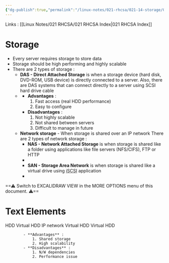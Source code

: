 ```yaml
---
{"dg-publish":true,"permalink":"/linux-notes/021-rhcsa/021-14-storage/021-14-1-storage/"}
---
```


Links : [[Linux Notes/021 RHCSA/021 RHCSA Index\|021 RHCSA Index]]

# Storage

- Every server requires storage to store data
- Storage should be high performing and highly scalable
- There are 2 types of storage :
	- **DAS - Direct Attached Storage**  is when a storage device (hard disk, DVD-ROM, USB device) is directly connected to a server. Also, there are DAS systems that can connect directly to a server using SCSI hard drive cable
	- <style> .container {font-family: sans-serif; text-align: center;} .button-wrapper button {z-index: 1;height: 40px; width: 100px; margin: 10px;padding: 5px;} .excalidraw .App-menu_top .buttonList { display: flex;} .excalidraw-wrapper { height: 800px; margin: 50px; position: relative;} :root[dir="ltr"] .excalidraw .layer-ui__wrapper .zen-mode-transition.App-menu_bottom--transition-left {transform: none;} </style><script src="https://cdn.jsdelivr.net/npm/react@17/umd/react.production.min.js"></script><script src="https://cdn.jsdelivr.net/npm/react-dom@17/umd/react-dom.production.min.js"></script><script type="text/javascript" src="https://cdn.jsdelivr.net/npm/@excalidraw/excalidraw@0/dist/excalidraw.production.min.js"></script><div id="Storage_2023-10-06_1202.17.excalidraw.md1"></div><script>(function(){const InitialData={"type":"excalidraw","version":2,"source":"https://github.com/zsviczian/obsidian-excalidraw-plugin/releases/tag/1.9.19","elements":[{"id":"j2VjsDwVj1sKTfVQjzORg","type":"rectangle","x":-283.0836181640625,"y":-154.7932586669922,"width":182.2821044921875,"height":318.11724853515625,"angle":0,"strokeColor":"#1e1e1e","backgroundColor":"transparent","fillStyle":"hachure","strokeWidth":1,"strokeStyle":"solid","roughness":1,"opacity":100,"groupIds":[],"frameId":null,"roundness":{"type":3},"seed":1729540591,"version":89,"versionNonce":1087739201,"isDeleted":false,"boundElements":[{"id":"X8_HAg77ALHBrziEmSAFa","type":"arrow"}],"updated":1696574098873,"link":null,"locked":false},{"id":"24He8rOuReFeY30f_BYlY","type":"rectangle","x":68.3353271484375,"y":-1.4308624267578125,"width":262.9068603515625,"height":139.340576171875,"angle":0,"strokeColor":"#1e1e1e","backgroundColor":"transparent","fillStyle":"hachure","strokeWidth":1,"strokeStyle":"solid","roughness":1,"opacity":100,"groupIds":[],"frameId":null,"roundness":{"type":3},"seed":692051681,"version":49,"versionNonce":1968175361,"isDeleted":false,"boundElements":[{"id":"X8_HAg77ALHBrziEmSAFa","type":"arrow"}],"updated":1696574098874,"link":null,"locked":false},{"id":"X8_HAg77ALHBrziEmSAFa","type":"arrow","x":-85.027099609375,"y":54.65586853027344,"width":141.0933837890625,"height":3.50543212890625,"angle":0,"strokeColor":"#1e1e1e","backgroundColor":"transparent","fillStyle":"hachure","strokeWidth":1,"strokeStyle":"solid","roughness":1,"opacity":100,"groupIds":[],"frameId":null,"roundness":{"type":2},"seed":339899343,"version":98,"versionNonce":1453047407,"isDeleted":false,"boundElements":null,"updated":1696574121398,"link":null,"locked":false,"points":[[0,0],[141.0933837890625,3.50543212890625]],"lastCommittedPoint":null,"startBinding":{"elementId":"j2VjsDwVj1sKTfVQjzORg","focus":0.2958921694916871,"gap":15.7744140625},"endBinding":{"elementId":"24He8rOuReFeY30f_BYlY","focus":0.08922006041967033,"gap":12.26904296875},"startArrowhead":null,"endArrowhead":null},{"id":"mmveLqS7","type":"text","x":-28.968994140625,"y":23.965896606445312,"width":37.439971923828125,"height":25,"angle":0,"strokeColor":"#1e1e1e","backgroundColor":"transparent","fillStyle":"hachure","strokeWidth":1,"strokeStyle":"solid","roughness":1,"opacity":100,"groupIds":[],"frameId":null,"roundness":null,"seed":1583257537,"version":12,"versionNonce":1126334305,"isDeleted":false,"boundElements":null,"updated":1696574156114,"link":null,"locked":false,"text":"SAS","rawText":"SAS","fontSize":20,"fontFamily":1,"textAlign":"left","verticalAlign":"top","baseline":17,"containerId":null,"originalText":"SAS","lineHeight":1.25},{"id":"mKcwG9dE","type":"text","x":-32.1143798828125,"y":61.68601989746094,"width":48.09996032714844,"height":25,"angle":0,"strokeColor":"#1e1e1e","backgroundColor":"transparent","fillStyle":"hachure","strokeWidth":1,"strokeStyle":"solid","roughness":1,"opacity":100,"groupIds":[],"frameId":null,"roundness":null,"seed":1067717377,"version":19,"versionNonce":307060495,"isDeleted":false,"boundElements":null,"updated":1696574161135,"link":null,"locked":false,"text":"SCSI","rawText":"SCSI","fontSize":20,"fontFamily":1,"textAlign":"left","verticalAlign":"top","baseline":17,"containerId":null,"originalText":"SCSI","lineHeight":1.25},{"id":"PVpbXkFg","type":"text","x":128.7513427734375,"y":-34.93217468261719,"width":145.0998992919922,"height":25,"angle":0,"strokeColor":"#1e1e1e","backgroundColor":"transparent","fillStyle":"hachure","strokeWidth":1,"strokeStyle":"solid","roughness":1,"opacity":100,"groupIds":[],"frameId":null,"roundness":null,"seed":1395174945,"version":42,"versionNonce":1950125473,"isDeleted":false,"boundElements":null,"updated":1696574166017,"link":null,"locked":false,"text":"eRacks/DAs24","rawText":"eRacks/DAs24","fontSize":20,"fontFamily":1,"textAlign":"left","verticalAlign":"top","baseline":17,"containerId":null,"originalText":"eRacks/DAs24","lineHeight":1.25},{"id":"pX3MTpiC4C0FZpt0CkNi6","type":"rectangle","x":47.302978515625,"y":-5.8126068115234375,"width":263.7830810546875,"height":153.36233520507812,"angle":0,"strokeColor":"#1e1e1e","backgroundColor":"transparent","fillStyle":"hachure","strokeWidth":1,"strokeStyle":"solid","roughness":1,"opacity":100,"groupIds":[],"frameId":null,"roundness":{"type":3},"seed":1121108289,"version":130,"versionNonce":1785597057,"isDeleted":true,"boundElements":null,"updated":1696573994944,"link":null,"locked":false},{"id":"UnmKjAHh4mSj0Cs3JMAog","type":"line","x":45.550048828125,"y":-38.23783874511719,"width":260.2777099609375,"height":85.00650024414062,"angle":0,"strokeColor":"#1e1e1e","backgroundColor":"transparent","fillStyle":"hachure","strokeWidth":1,"strokeStyle":"solid","roughness":1,"opacity":100,"groupIds":[],"frameId":null,"roundness":{"type":2},"seed":81450081,"version":430,"versionNonce":88237825,"isDeleted":true,"boundElements":null,"updated":1696574081678,"link":null,"locked":false,"points":[[0,0],[193.674560546875,4.3817138671875],[235.73974609375,85.00650024414062],[-24.5379638671875,80.62472534179688],[0,0]],"lastCommittedPoint":[3.5054931640625,0],"startBinding":null,"endBinding":null,"startArrowhead":null,"endArrowhead":null},{"id":"kCcMVVJs2_hXlVDkN8agD","type":"line","x":9.619384765625,"y":37.12876892089844,"width":280.4339599609375,"height":99.90460205078125,"angle":0,"strokeColor":"#1e1e1e","backgroundColor":"transparent","fillStyle":"hachure","strokeWidth":1,"strokeStyle":"solid","roughness":1,"opacity":100,"groupIds":[],"frameId":null,"roundness":{"type":2},"seed":1393849935,"version":185,"versionNonce":837946703,"isDeleted":true,"boundElements":null,"updated":1696574079856,"link":null,"locked":false,"points":[[0,0],[0,99.90460205078125],[275.17578125,98.15185546875],[280.4339599609375,3.50543212890625],[225.2235107421875,26.2906494140625]],"lastCommittedPoint":[225.2235107421875,26.2906494140625],"startBinding":null,"endBinding":null,"startArrowhead":null,"endArrowhead":null}],"appState":{"theme":"dark","viewBackgroundColor":"#ffffff","currentItemStrokeColor":"#1e1e1e","currentItemBackgroundColor":"transparent","currentItemFillStyle":"hachure","currentItemStrokeWidth":1,"currentItemStrokeStyle":"solid","currentItemRoughness":1,"currentItemOpacity":100,"currentItemFontFamily":1,"currentItemFontSize":20,"currentItemTextAlign":"left","currentItemStartArrowhead":null,"currentItemEndArrowhead":null,"scrollX":347.78326416015625,"scrollY":402.5692138671875,"zoom":{"value":1},"currentItemRoundness":"round","gridSize":null,"gridColor":{"Bold":"#C9C9C9FF","Regular":"#EDEDEDFF"},"currentStrokeOptions":null,"previousGridSize":null,"frameRendering":{"enabled":true,"clip":true,"name":true,"outline":true}},"files":{}};InitialData.scrollToContent=true;App=()=>{const e=React.useRef(null),t=React.useRef(null),[n,i]=React.useState({width:void 0,height:void 0});return React.useEffect(()=>{i({width:t.current.getBoundingClientRect().width,height:t.current.getBoundingClientRect().height});const e=()=>{i({width:t.current.getBoundingClientRect().width,height:t.current.getBoundingClientRect().height})};return window.addEventListener("resize",e),()=>window.removeEventListener("resize",e)},[t]),React.createElement(React.Fragment,null,React.createElement("div",{className:"excalidraw-wrapper",ref:t},React.createElement(ExcalidrawLib.Excalidraw,{ref:e,width:n.width,height:n.height,initialData:InitialData,viewModeEnabled:!0,zenModeEnabled:!0,gridModeEnabled:!1})))},excalidrawWrapper=document.getElementById("Storage_2023-10-06_1202.17.excalidraw.md1");ReactDOM.render(React.createElement(App),excalidrawWrapper);})();</script>
		- **Advantages** :
			1. Fast access (real HDD performance)
			2. Easy to configure
		- **Disadvantages** :
			1. Not highly scalable
			2. Not shared between servers
			3. Difficult to manage in future
	- **Network storage** - When storage is shared over an IP network
		There are 2 types of network storage :
		- **NAS - Network Attached Storage** is when storage is shared like a folder using applications like file servers (NFS/CIFS), FTP or HTTP
		- <div id="Storage_2023-10-06_1211.18.excalidraw.md2"></div><script>(function(){const InitialData={"type":"excalidraw","version":2,"source":"https://github.com/zsviczian/obsidian-excalidraw-plugin/releases/tag/1.9.19","elements":[{"type":"rectangle","version":89,"versionNonce":1253300897,"isDeleted":false,"id":"8yvnp2bZe2-Zs_i6FK-YV","fillStyle":"hachure","strokeWidth":1,"strokeStyle":"solid","roughness":1,"opacity":100,"angle":0,"x":-242.7711181640625,"y":-139.89512634277344,"strokeColor":"#1e1e1e","backgroundColor":"transparent","width":146.3514404296875,"height":260.2777404785156,"seed":692860193,"groupIds":[],"frameId":null,"roundness":{"type":3},"boundElements":[{"id":"tBTjHV-1_nS1ScBBQGMOp","type":"arrow"}],"updated":1696574645123,"link":null,"locked":false},{"type":"diamond","version":165,"versionNonce":1238784495,"isDeleted":false,"id":"x9j05crvaoA__sGJz62PN","fillStyle":"hachure","strokeWidth":1,"strokeStyle":"solid","roughness":1,"opacity":100,"angle":0.8019363241191924,"x":-333.5075768954263,"y":-142.3897066570011,"strokeColor":"#1e1e1e","backgroundColor":"transparent","width":79.48423048334749,"height":79.74838256835938,"seed":1233694351,"groupIds":[],"frameId":null,"roundness":{"type":2},"boundElements":[],"updated":1696574545590,"link":null,"locked":false},{"type":"text","version":18,"versionNonce":1817818113,"isDeleted":false,"id":"knBxuz7U","fillStyle":"hachure","strokeWidth":1,"strokeStyle":"solid","roughness":1,"opacity":100,"angle":0,"x":-316.2379150390625,"y":-54.31398010253906,"strokeColor":"#1e1e1e","backgroundColor":"transparent","width":42.219970703125,"height":25,"seed":1533987919,"groupIds":[],"frameId":null,"roundness":null,"boundElements":[],"updated":1696574555570,"link":null,"locked":false,"fontSize":20,"fontFamily":1,"text":"HDD","rawText":"HDD","textAlign":"left","verticalAlign":"top","containerId":null,"originalText":"HDD","lineHeight":1.25,"baseline":17},{"type":"diamond","version":180,"versionNonce":1682813647,"isDeleted":false,"id":"hcvHVsmoHCEpGirD81t8t","fillStyle":"hachure","strokeWidth":1,"strokeStyle":"solid","roughness":1,"opacity":100,"angle":0.8019363241191924,"x":-77.80229590573623,"y":-137.671875,"strokeColor":"#1e1e1e","backgroundColor":"transparent","width":79.48423048334749,"height":79.74838256835938,"seed":1277148911,"groupIds":[],"frameId":null,"roundness":{"type":2},"boundElements":[],"updated":1696574572552,"link":null,"locked":false},{"type":"text","version":23,"versionNonce":235746351,"isDeleted":false,"id":"uagoKWre","fillStyle":"hachure","strokeWidth":1,"strokeStyle":"solid","roughness":1,"opacity":100,"angle":0,"x":-64.1143798828125,"y":-60.20118713378906,"strokeColor":"#1e1e1e","backgroundColor":"transparent","width":58.73994445800781,"height":25,"seed":1946571055,"groupIds":[],"frameId":null,"roundness":null,"boundElements":[],"updated":1696574582782,"link":null,"locked":false,"fontSize":20,"fontFamily":1,"text":"Folder","rawText":"Folder","textAlign":"left","verticalAlign":"top","containerId":null,"originalText":"Folder","lineHeight":1.25,"baseline":17},{"type":"arrow","version":645,"versionNonce":1091199841,"isDeleted":false,"id":"tBTjHV-1_nS1ScBBQGMOp","fillStyle":"hachure","strokeWidth":1,"strokeStyle":"solid","roughness":1,"opacity":100,"angle":0,"x":-80.645263671875,"y":4.7035675048828125,"strokeColor":"#1e1e1e","backgroundColor":"transparent","width":345.284423828125,"height":125.40473752027083,"seed":1956852847,"groupIds":[],"frameId":null,"roundness":{"type":2},"boundElements":[],"updated":1696574859671,"link":null,"locked":false,"startBinding":{"elementId":"8yvnp2bZe2-Zs_i6FK-YV","focus":0.11111072027761061,"gap":15.7744140625},"endBinding":{"elementId":"_keVQWJXSNAmHwGySr413","focus":0.1761874124004113,"gap":14.12078857421875},"lastCommittedPoint":null,"startArrowhead":null,"endArrowhead":null,"points":[[0,0],[251.5142822265625,0],[265.535888671875,-111.29718017578125],[345.284423828125,-125.40473752027083]]},{"type":"arrow","version":165,"versionNonce":165491457,"isDeleted":false,"id":"4RLiQue3XKHpW9PTMKRof","fillStyle":"hachure","strokeWidth":1,"strokeStyle":"solid","roughness":1,"opacity":100,"angle":0,"x":189.2724609375,"y":-32.10337829589844,"strokeColor":"#1e1e1e","backgroundColor":"transparent","width":86.46864114271347,"height":105.54890763393881,"seed":1156711951,"groupIds":[],"frameId":null,"roundness":{"type":2},"boundElements":[],"updated":1696574865322,"link":null,"locked":false,"startBinding":null,"endBinding":{"elementId":"EFWgDPWN1_koWAm1NW-mN","focus":-0.183429584997792,"gap":14.669847626817784},"lastCommittedPoint":null,"startArrowhead":null,"endArrowhead":null,"points":[[0,0],[6.1343994140625,102.53366088867188],[86.46864114271347,105.54890763393881]]},{"type":"text","version":24,"versionNonce":1756306511,"isDeleted":false,"id":"22VY1xOk","fillStyle":"hachure","strokeWidth":1,"strokeStyle":"solid","roughness":1,"opacity":100,"angle":0,"x":-7.2489013671875,"y":27.551559448242188,"strokeColor":"#1e1e1e","backgroundColor":"transparent","width":107.29991149902344,"height":25,"seed":1254247265,"groupIds":[],"frameId":null,"roundness":null,"boundElements":[],"updated":1696574682461,"link":null,"locked":false,"fontSize":20,"fontFamily":1,"text":"IP network","rawText":"IP network","textAlign":"left","verticalAlign":"top","containerId":null,"originalText":"IP network","lineHeight":1.25,"baseline":17},{"type":"rectangle","version":327,"versionNonce":859199727,"isDeleted":false,"id":"_keVQWJXSNAmHwGySr413","fillStyle":"hachure","strokeWidth":1,"strokeStyle":"solid","roughness":1,"opacity":100,"angle":0,"x":278.75994873046875,"y":-189.20980834960938,"strokeColor":"#1e1e1e","backgroundColor":"transparent","width":88.511962890625,"height":144.59869384765625,"seed":1500666817,"groupIds":[],"frameId":null,"roundness":{"type":3},"boundElements":[{"id":"tBTjHV-1_nS1ScBBQGMOp","type":"arrow"},{"id":"CicQL2JIs15vdDBhsNofD","type":"arrow"}],"updated":1696575306506,"link":null,"locked":false},{"type":"rectangle","version":189,"versionNonce":1205479727,"isDeleted":false,"id":"EFWgDPWN1_koWAm1NW-mN","fillStyle":"hachure","strokeWidth":1,"strokeStyle":"solid","roughness":1,"opacity":100,"angle":0,"x":290.41094970703125,"y":-12.376922607421875,"strokeColor":"#1e1e1e","backgroundColor":"transparent","width":82.3773193359375,"height":148.10421752929688,"seed":825709839,"groupIds":[],"frameId":null,"roundness":{"type":3},"boundElements":[{"id":"4RLiQue3XKHpW9PTMKRof","type":"arrow"},{"id":"CicQL2JIs15vdDBhsNofD","type":"arrow"}],"updated":1696575306506,"link":null,"locked":false},{"type":"diamond","version":205,"versionNonce":1288024431,"isDeleted":false,"id":"WsyIjc6aZb6OMUEhxqX6f","fillStyle":"hachure","strokeWidth":1,"strokeStyle":"solid","roughness":1,"opacity":100,"angle":0.8019363241191924,"x":368.63166405520127,"y":-188.860595703125,"strokeColor":"#1e1e1e","backgroundColor":"transparent","width":79.48423048334749,"height":79.74838256835938,"seed":1151557857,"groupIds":[],"frameId":null,"roundness":{"type":2},"boundElements":[],"updated":1696574810414,"link":null,"locked":false},{"type":"diamond","version":208,"versionNonce":1315431855,"isDeleted":false,"id":"HQA_xHUOJqodPEvhZ8wfb","fillStyle":"hachure","strokeWidth":1,"strokeStyle":"solid","roughness":1,"opacity":100,"angle":0.8019363241191924,"x":374.63154198488877,"y":-13.995086669921875,"strokeColor":"#1e1e1e","backgroundColor":"transparent","width":79.48423048334749,"height":79.74838256835938,"seed":1017454721,"groupIds":[],"frameId":null,"roundness":{"type":2},"boundElements":[],"updated":1696574827902,"link":null,"locked":false},{"type":"text","version":32,"versionNonce":1324509615,"isDeleted":false,"id":"0kVcXh1J","fillStyle":"hachure","strokeWidth":1,"strokeStyle":"solid","roughness":1,"opacity":100,"angle":0,"x":380.2392578125,"y":-104.36820983886719,"strokeColor":"#1e1e1e","backgroundColor":"transparent","width":58.73994445800781,"height":25,"seed":557011919,"groupIds":[],"frameId":null,"roundness":null,"boundElements":[],"updated":1696574832212,"link":null,"locked":false,"fontSize":20,"fontFamily":1,"text":"Folder","rawText":"Folder","textAlign":"left","verticalAlign":"top","containerId":null,"originalText":"Folder","lineHeight":1.25,"baseline":17},{"type":"text","version":46,"versionNonce":644943535,"isDeleted":false,"id":"ItigrQED","fillStyle":"hachure","strokeWidth":1,"strokeStyle":"solid","roughness":1,"opacity":100,"angle":0,"x":385.2176513671875,"y":69.93766784667969,"strokeColor":"#1e1e1e","backgroundColor":"transparent","width":58.73994445800781,"height":25,"seed":2060575471,"groupIds":[],"frameId":null,"roundness":null,"boundElements":[],"updated":1696574835445,"link":null,"locked":false,"fontSize":20,"fontFamily":1,"text":"Folder","rawText":"Folder","textAlign":"left","verticalAlign":"top","containerId":null,"originalText":"Folder","lineHeight":1.25,"baseline":17},{"id":"CicQL2JIs15vdDBhsNofD","type":"arrow","x":262.3170270107627,"y":-89.95889551499312,"width":275.7943546070772,"height":101.55420639935659,"angle":0,"strokeColor":"#1e1e1e","backgroundColor":"transparent","fillStyle":"hachure","strokeWidth":1,"strokeStyle":"solid","roughness":1,"opacity":100,"groupIds":[],"frameId":null,"roundness":{"type":2},"seed":1928386145,"version":107,"versionNonce":63933391,"isDeleted":false,"boundElements":null,"updated":1696575313985,"link":null,"locked":false,"points":[[0,0],[-260.3292667164522,0.5155137005974098],[15.465087890625,101.55420639935659]],"lastCommittedPoint":[15.465087890625,101.55420639935659],"startBinding":{"elementId":"_keVQWJXSNAmHwGySr413","focus":-0.3706656377056733,"gap":16.442921719706078},"endBinding":{"elementId":"EFWgDPWN1_koWAm1NW-mN","focus":0.3406209103379469,"gap":12.628834805643578},"startArrowhead":"triangle","endArrowhead":"triangle"}],"appState":{"theme":"dark","viewBackgroundColor":"#ffffff","currentItemStrokeColor":"#1e1e1e","currentItemBackgroundColor":"transparent","currentItemFillStyle":"hachure","currentItemStrokeWidth":1,"currentItemStrokeStyle":"solid","currentItemRoughness":1,"currentItemOpacity":100,"currentItemFontFamily":1,"currentItemFontSize":20,"currentItemTextAlign":"left","currentItemStartArrowhead":"triangle","currentItemEndArrowhead":"triangle","scrollX":348.97354341662697,"scrollY":263.5466766357422,"zoom":{"value":1.7000000000000002},"currentItemRoundness":"round","gridSize":null,"gridColor":{"Bold":"#C9C9C9FF","Regular":"#EDEDEDFF"},"currentStrokeOptions":null,"previousGridSize":null,"frameRendering":{"enabled":true,"clip":true,"name":true,"outline":true}},"files":{}};InitialData.scrollToContent=true;App=()=>{const e=React.useRef(null),t=React.useRef(null),[n,i]=React.useState({width:void 0,height:void 0});return React.useEffect(()=>{i({width:t.current.getBoundingClientRect().width,height:t.current.getBoundingClientRect().height});const e=()=>{i({width:t.current.getBoundingClientRect().width,height:t.current.getBoundingClientRect().height})};return window.addEventListener("resize",e),()=>window.removeEventListener("resize",e)},[t]),React.createElement(React.Fragment,null,React.createElement("div",{className:"excalidraw-wrapper",ref:t},React.createElement(ExcalidrawLib.Excalidraw,{ref:e,width:n.width,height:n.height,initialData:InitialData,viewModeEnabled:!0,zenModeEnabled:!0,gridModeEnabled:!1})))},excalidrawWrapper=document.getElementById("Storage_2023-10-06_1211.18.excalidraw.md2");ReactDOM.render(React.createElement(App),excalidrawWrapper);})();</script>
		- **SAN - Storage Area Network** is when storage is shared like a virtual drive using <abbr title="skuzzy">iSCSI</abbr> application
		- 
<div class="transclusion internal-embed is-loaded"><div class="markdown-embed">




==⚠  Switch to EXCALIDRAW VIEW in the MORE OPTIONS menu of this document. ⚠==


# Text Elements
HDD 
Virtual HDD 
IP network 
Virtual HDD 
Virtual HDD 


</div></div>

			- **Advantages** : 
				1. Shared storage
				2. High scalability
			- **Disadvantages** :
				1. N/W dependencies
				2. Performance issue
